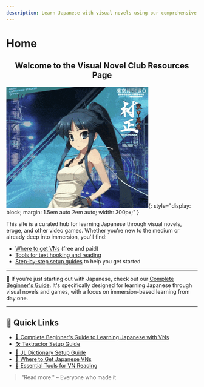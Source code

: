 ```yaml
---
description: Learn Japanese with visual novels using our comprehensive guides, tools, and resources. Setup text hookers, dictionaries, Anki mining, and start your immersion journey today.
---
```


# Home

## <div style="text-align: center;">Welcome to the Visual Novel Club Resources Page</div>

![Hikaru](assets/hikaru.gif){: style="display: block; margin: 1.5em auto 2em auto; width: 300px;" }

This site is a curated hub for learning Japanese through visual novels, eroge, and other video games. Whether you're new to the medium or already deep into immersion, you'll find:

- [Where to get VNs](sources.md) (free and paid)
- [Tools for text hooking and reading](tools.md)
- [Step-by-step setup guides](textractor-guide.md) to help you get started

---

🌱 If you're just starting out with Japanese, check out our [Complete Beginner's Guide](guide.md). It's specifically designed for learning Japanese through visual novels and games, with a focus on immersion-based learning from day one.

---

## 🔗 Quick Links

- [📖 Complete Beginner's Guide to Learning Japanese with VNs](guide.md)
- [🛠️ Textractor Setup Guide](textractor-guide.md)
- [📖 JL Dictionary Setup Guide](jl-guide.md)
- [🛒 Where to Get Japanese VNs](sources.md)
- [🧰 Essential Tools for VN Reading](tools.md)

> "Read more." – Everyone who made it

